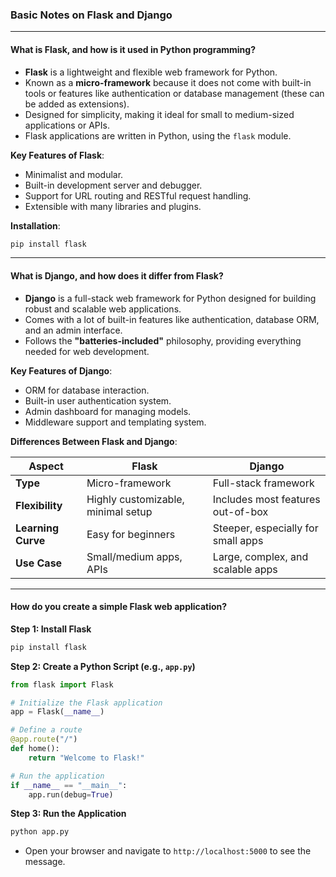 ### Basic Notes on Flask and Django

---

#### **What is Flask, and how is it used in Python programming?**

- **Flask** is a lightweight and flexible web framework for Python.
- Known as a **micro-framework** because it does not come with built-in tools or features like authentication or database management (these can be added as extensions).
- Designed for simplicity, making it ideal for small to medium-sized applications or APIs.
- Flask applications are written in Python, using the `flask` module.

**Key Features of Flask**:

- Minimalist and modular.
- Built-in development server and debugger.
- Support for URL routing and RESTful request handling.
- Extensible with many libraries and plugins.

**Installation**:

```bash
pip install flask
```

---

#### **What is Django, and how does it differ from Flask?**

- **Django** is a full-stack web framework for Python designed for building robust and scalable web applications.
- Comes with a lot of built-in features like authentication, database ORM, and an admin interface.
- Follows the **"batteries-included"** philosophy, providing everything needed for web development.

**Key Features of Django**:

- ORM for database interaction.
- Built-in user authentication system.
- Admin dashboard for managing models.
- Middleware support and templating system.

**Differences Between Flask and Django**:

| **Aspect**          | **Flask**                           | **Django**                        |
|---------------------|-------------------------------------|-----------------------------------|
| **Type**            | Micro-framework                    | Full-stack framework             |
| **Flexibility**     | Highly customizable, minimal setup | Includes most features out-of-box|
| **Learning Curve**  | Easy for beginners                 | Steeper, especially for small apps|
| **Use Case**        | Small/medium apps, APIs            | Large, complex, and scalable apps|

---

#### **How do you create a simple Flask web application?**

**Step 1: Install Flask**

```bash
pip install flask
```

**Step 2: Create a Python Script (e.g., `app.py`)**

```python
from flask import Flask

# Initialize the Flask application
app = Flask(__name__)

# Define a route
@app.route("/")
def home():
    return "Welcome to Flask!"

# Run the application
if __name__ == "__main__":
    app.run(debug=True)
```

**Step 3: Run the Application**

```bash
python app.py
```

- Open your browser and navigate to `http://localhost:5000` to see the message.
